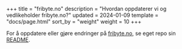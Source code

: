 +++
title = "fribyte.no"
description = "Hvordan oppdaterer vi og vedlikeholder fribyte.no?"
updated = 2024-01-09
template = "docs/page.html"
sort_by = "weight"
weight = 10
+++

For å oppdatere eller gjøre endringer på [fribyte.no](https://fribyte.no), se
eget repo sin [README](https://github.com/fribyte-code/fribyte.no).
